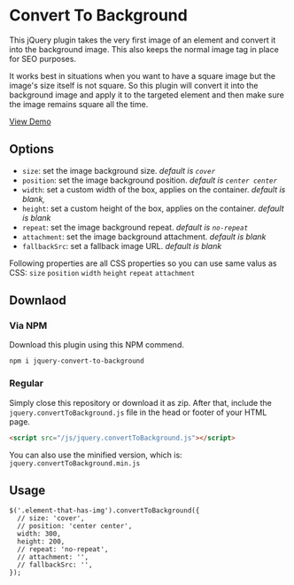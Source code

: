 # Convert To Background
This jQuery plugin takes the very first image of an element and convert it into the background image. This also keeps the normal image tag in place for SEO purposes.

It works best in situations when you want to have a square image but the image's size itself is not square. So this plugin will convert it into the background image and apply it to the targeted element and then make sure the image remains square all the time.

<a href="https://zeshanshani.github.io/jquery-convert-to-background/demo.html" target="_blank">View Demo</a>

## Options

* `size`: set the image background size. *default is `cover`*
* `position`: set the image background position. *default is `center center`*
* `width`: set a custom width of the box, applies on the container. *default is blank,*
* `height`: set a custom height of the box, applies on the container. *default is blank*
* `repeat`: set the image background repeat. *default is `no-repeat`*
* `attachment`: set the image background attachment. *default is blank*
* `fallbackSrc`: set a fallback image URL. *default is blank*

Following properties are all CSS properties so you can use same valus as CSS: `size` `position` `width` `height` `repeat` `attachment`

## Downlaod

### Via NPM

Download this plugin using this NPM commend.

```
npm i jquery-convert-to-background
```

### Regular

Simply close this repository or download it as zip. After that, include the `jquery.convertToBackground.js` file in the head or footer of your HTML page.

``` HTML
<script src="/js/jquery.convertToBackground.js"></script>
```

You can also use the minified version, which is: `jquery.convertToBackground.min.js`

## Usage

``` JS
$('.element-that-has-img').convertToBackground({
  // size: 'cover',
  // position: 'center center',
  width: 300,
  height: 200,
  // repeat: 'no-repeat',
  // attachment: '',
  // fallbackSrc: '',
});
```